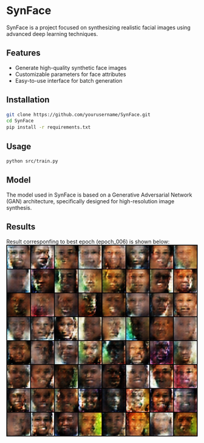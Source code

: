 # SynFace
SynFace is a project focused on synthesizing realistic facial images using advanced deep learning techniques.

## Features

- Generate high-quality synthetic face images
- Customizable parameters for face attributes
- Easy-to-use interface for batch generation

## Installation

```bash
git clone https://github.com/yourusername/SynFace.git
cd SynFace
pip install -r requirements.txt
```

## Usage

```bash
python src/train.py
```

## Model
The model used in SynFace is based on a Generative Adversarial Network (GAN) architecture, specifically designed for high-resolution image synthesis.

## Results
Result corresponfing to best epoch (epoch_006) is shown below:
![Sample Output](./samples/epoch_006.png)